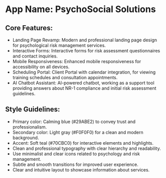# **App Name**: PsychoSocial Solutions

## Core Features:

- Landing Page Revamp: Modern and professional landing page design for psychological risk management services.
- Interactive Forms: Interactive forms for risk assessment questionnaires and contact inquiries.
- Mobile Responsiveness: Enhanced mobile responsiveness for accessibility on all devices.
- Scheduling Portal: Client Portal with calendar integration, for viewing training schedules and consultation appointments.
- AI Chatbot Assistant: AI-powered chatbot, working as a support tool providing answers about NR-1 compliance and initial risk assessment guidelines.

## Style Guidelines:

- Primary color: Calming blue (#29ABE2) to convey trust and professionalism.
- Secondary color: Light gray (#F0F0F0) for a clean and modern background.
- Accent: Soft teal (#70CBC0) for interactive elements and highlights.
- Clean and professional typography with clear hierarchy and readability.
- Use minimalist and clear icons related to psychology and risk management.
- Subtle and smooth transitions for improved user experience.
- Clear and intuitive layout to showcase information about services.